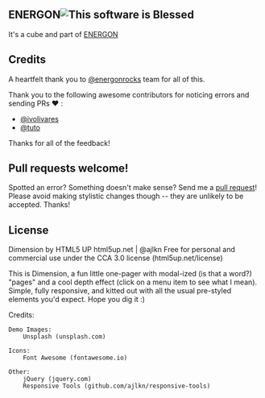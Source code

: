 ## ENERGON![This software is Blessed](https://img.shields.io/badge/blessed-100%25-770493.svg)
It's a cube and part of [ENERGON](https://energon.cloud)

## Credits

A heartfelt thank you to [@energonrocks](https://github.com/energonrocks) team for all of this.

Thank you to the following awesome contributors for noticing errors and sending
PRs :heart: :

- [@ivolivares](https://github.com/ivolivares)
- [@tuto](https://github.com/tuto)

Thanks for all of the feedback!


## Pull requests welcome!

Spotted an error? Something doesn't make sense? Send me a [pull
request](https://github.com/energonrocks/website/pulls)! Please avoid making
stylistic changes though -- they are unlikely to be accepted. Thanks!

## License

Dimension by HTML5 UP
html5up.net | @ajlkn
Free for personal and commercial use under the CCA 3.0 license (html5up.net/license)


This is Dimension, a fun little one-pager with modal-ized (is that a word?) "pages"
and a cool depth effect (click on a menu item to see what I mean). Simple, fully
responsive, and kitted out with all the usual pre-styled elements you'd expect.
Hope you dig it :)

Credits:

	Demo Images:
		Unsplash (unsplash.com)

	Icons:
		Font Awesome (fontawesome.io)

	Other:
		jQuery (jquery.com)
		Responsive Tools (github.com/ajlkn/responsive-tools)
